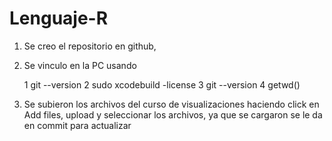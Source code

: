 # Lenguaje-R


1. Se creo el repositorio en github, 
2. Se vinculo en la PC usando

    1  git --version
    2  sudo xcodebuild -license
    3  git --version
    4  getwd()
3. Se subieron los archivos del curso de visualizaciones haciendo click en Add files, upload y seleccionar los archivos, ya que se cargaron se le da en commit para actualizar  
